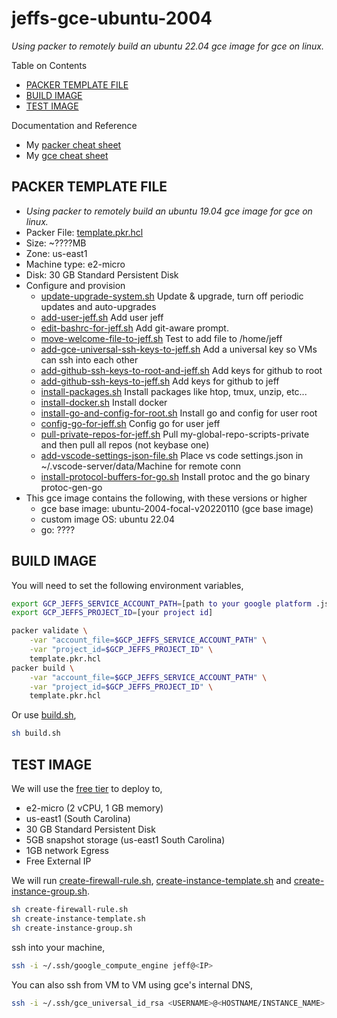 # jeffs-gce-ubuntu-2004

_Using packer to remotely build an ubuntu 22.04 gce image for gce on linux._

Table on Contents

* [PACKER TEMPLATE FILE](https://github.com/JeffDeCola/my-packer-image-builds/tree/master/google-compute-engine-images/jeffs-ubuntu-2204-gce-image#packer-template-file)
* [BUILD IMAGE](https://github.com/JeffDeCola/my-packer-image-builds/tree/master/google-compute-engine-images/jeffs-ubuntu-2204-gce-image#build-image)
* [TEST IMAGE](https://github.com/JeffDeCola/my-packer-image-builds/tree/master/google-compute-engine-images/jeffs-ubuntu-2204-gce-image#test-image)

Documentation and Reference

* My
  [packer cheat sheet](https://github.com/JeffDeCola/my-cheat-sheets/tree/master/software/operations/orchestration/builds-deployment-containers/packer-cheat-sheet)
* My
  [gce cheat sheet](https://github.com/JeffDeCola/my-cheat-sheets/tree/master/software/service-architectures/infrastructure-as-a-service/google-compute-engine-cheat-sheet)

## PACKER TEMPLATE FILE

* _Using packer to remotely build an ubuntu 19.04 gce image for gce on linux._
* Packer File:
  [template.pkr.hcl](https://github.com/JeffDeCola/my-packer-image-builds/tree/master/google-compute-engine-images/jeffs-ubuntu-2204-gce-image/template.pkr.hcl)
* Size: ~????MB
* Zone: us-east1
* Machine type: e2-micro
* Disk: 30 GB Standard Persistent Disk
* Configure and provision
  * [update-upgrade-system.sh](https://github.com/JeffDeCola/my-packer-image-builds/blob/master/google-compute-engine/jeffs-gce-ubuntu-2004/install-scripts/update-upgrade-system.sh)
    Update & upgrade, turn off periodic updates and auto-upgrades
  * [add-user-jeff.sh](https://github.com/JeffDeCola/my-packer-image-builds/blob/master/google-compute-engine/jeffs-gce-ubuntu-2004/install-scripts/add-user-jeff.sh)
    Add user jeff
  * [edit-bashrc-for-jeff.sh](https://github.com/JeffDeCola/my-packer-image-builds/blob/master/google-compute-engine/jeffs-gce-ubuntu-2004/install-scripts/edit-bashrc-for-jeff.sh)
    Add git-aware prompt.
  * [move-welcome-file-to-jeff.sh](https://github.com/JeffDeCola/my-packer-image-builds/blob/master/google-compute-engine/jeffs-gce-ubuntu-2004/install-scripts/move-welcome-file-to-jeff.sh)
    Test to add file to /home/jeff
  * [add-gce-universal-ssh-keys-to-jeff.sh](https://github.com/JeffDeCola/my-packer-image-builds/blob/master/google-compute-engine/jeffs-gce-ubuntu-2004/install-scripts/add-gce-universal-ssh-keys-to-jeff.sh)
    Add a universal key so VMs can ssh into each other
  * [add-github-ssh-keys-to-root-and-jeff.sh](https://github.com/JeffDeCola/my-packer-image-builds/blob/master/google-compute-engine/jeffs-gce-ubuntu-2004/install-scripts/add-github-ssh-keys-to-root.sh)
    Add keys for github to root
  * [add-github-ssh-keys-to-jeff.sh](https://github.com/JeffDeCola/my-packer-image-builds/blob/master/google-compute-engine/jeffs-gce-ubuntu-2004/install-scripts/add-github-ssh-keys-to-jeff.sh)
    Add keys for github to jeff
  * [install-packages.sh](https://github.com/JeffDeCola/my-packer-image-builds/blob/master/google-compute-engine/jeffs-gce-ubuntu-2004/install-scripts/install-packages.sh)
    Install packages like htop, tmux, unzip, etc...
  * [install-docker.sh](https://github.com/JeffDeCola/my-packer-image-builds/blob/master/google-compute-engine/jeffs-gce-ubuntu-2004/install-scripts/install-docker.sh)
    Install docker
  * [install-go-and-config-for-root.sh](https://github.com/JeffDeCola/my-packer-image-builds/blob/master/google-compute-engine/jeffs-gce-ubuntu-2004/install-scripts/install-go-and-config-for-root.sh)
    Install go and config for user root
  * [config-go-for-jeff.sh](https://github.com/JeffDeCola/my-packer-image-builds/blob/master/google-compute-engine/jeffs-gce-ubuntu-2004/install-scripts/config-go-for-jeff.sh)
    Config go for user jeff
  * [pull-private-repos-for-jeff.sh](https://github.com/JeffDeCola/my-packer-image-builds/blob/master/google-compute-engine/jeffs-gce-ubuntu-2004/install-scripts/pull-private-repos-for-jeff.sh)
    Pull my-global-repo-scripts-private and then pull all repos (not keybase one)
  * [add-vscode-settings-json-file.sh](https://github.com/JeffDeCola/my-packer-image-builds/blob/master/google-compute-engine/jeffs-gce-ubuntu-2004/install-scripts/add-vscode-settings-json-file.sh)
    Place vs code settings.json in ~/.vscode-server/data/Machine for remote conn
  * [install-protocol-buffers-for-go.sh](https://github.com/JeffDeCola/my-packer-image-builds/blob/master/google-compute-engine/jeffs-gce-ubuntu-2004/install-scripts/install-protocol-buffers-for-go.sh)
    Install protoc and the go binary protoc-gen-go
* This gce image contains the following, with these versions or higher
  * gce base image: ubuntu-2004-focal-v20220110 (gce base image)
  * custom image OS: ubuntu 22.04
  * go: ????

## BUILD IMAGE

You will need to set the following environment variables,

```bash
export GCP_JEFFS_SERVICE_ACCOUNT_PATH=[path to your google platform .json file]
export GCP_JEFFS_PROJECT_ID=[your project id]
```

```bash
packer validate \
    -var "account_file=$GCP_JEFFS_SERVICE_ACCOUNT_PATH" \
    -var "project_id=$GCP_JEFFS_PROJECT_ID" \
    template.pkr.hcl
packer build \
    -var "account_file=$GCP_JEFFS_SERVICE_ACCOUNT_PATH" \
    -var "project_id=$GCP_JEFFS_PROJECT_ID" \
    template.pkr.hcl
```

Or use
[build.sh](https://github.com/JeffDeCola/my-packer-image-builds/tree/master/google-compute-engine-images/jeffs-ubuntu-2204-gce-image/build-image.sh),

```bash
sh build.sh
```

## TEST IMAGE

We will use the
[free tier](https://cloud.google.com/free/docs/gcp-free-tier/?hl=en_US#compute)
to deploy to,

* e2-micro (2 vCPU, 1 GB memory)
* us-east1 (South Carolina)
* 30 GB Standard Persistent Disk
* 5GB snapshot storage (us-east1 South Carolina)
* 1GB network Egress
* Free External IP

We will run
[create-firewall-rule.sh](https://github.com/JeffDeCola/my-packer-image-builds/blob/master/google-compute-engine/jeffs-gce-ubuntu-2004/create-firewall-rule.sh),
[create-instance-template.sh](https://github.com/JeffDeCola/my-packer-image-builds/blob/master/google-compute-engine/jeffs-gce-ubuntu-2004/build-image.sh)
and
[create-instance-group.sh](https://github.com/JeffDeCola/my-packer-image-builds/blob/master/google-compute-engine/jeffs-gce-ubuntu-2004/create-instance-group.sh).

```bash
sh create-firewall-rule.sh
sh create-instance-template.sh
sh create-instance-group.sh
```

ssh into your machine,

```bash
ssh -i ~/.ssh/google_compute_engine jeff@<IP>
```

You can also ssh from VM to VM using gce's internal DNS,

```bash
ssh -i ~/.ssh/gce_universal_id_rsa <USERNAME>@<HOSTNAME/INSTANCE_NAME>.us-east1-a.c.<PROJECT>.internal
```
